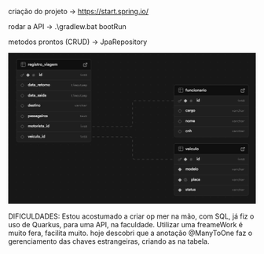 criação do projeto -> https://start.spring.io/

rodar a API -> .\gradlew.bat bootRun

metodos prontos (CRUD) -> JpaRepository

![alt text](image.png)

DIFICULDADES: Estou acostumado a criar op mer na mão, com SQL, já fiz o uso de Quarkus, para uma API, na faculdade. Utilizar uma freameWork é muito fera, facilita muito.
hoje descobri que a anotação @ManyToOne faz o gerenciamento das chaves estrangeiras, criando as na tabela.

